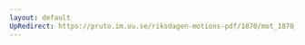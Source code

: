 ```yaml
---
layout: default
UpRedirect: https://pruto.im.uu.se/riksdagen-motions-pdf/1870/mot_1870__ak__52.pdf
---
```

